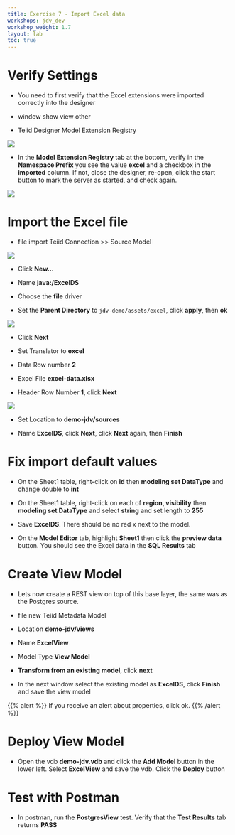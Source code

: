 ```yaml
---
title: Exercise 7 - Import Excel data
workshops: jdv_dev
workshop_weight: 1.7
layout: lab
toc: true
---
```


# Verify Settings

* You need to first verify that the Excel extensions were imported correctly into the designer

* window <i class="fa fa-arrow-right"></i> show view <i class="fa fa-arrow-right"></i> other <i class="fa fa-arrow-right"></i>

* Teiid Designer <i class="fa fa-arrow-right"></i> Model Extension Registry

<img src="../images/7-show-view.png">

* In the **Model Extension Registry** tab at the bottom, verify in the **Namespace Prefix** you see the value **excel** and a checkbox in the **imported** column.  If not, close the designer, re-open, click the start button to mark the server as started, and check again.

<img src="../images/7-model-extension.png">

# Import the Excel file

* file <i class="fa fa-arrow-right"></i> import <i class="fa fa-arrow-right"></i> Teiid Connection >> Source Model

<img src="../images/7-import.png">

* Click **New...**

* Name **java:/ExcelDS**

* Choose the **file** driver

* Set the **Parent Directory** to `jdv-demo/assets/excel`, click **apply**, then **ok**

<img src="../images/7-ds.png">

* Click **Next**

* Set Translator to **excel**

* Data Row number **2**

* Excel File **excel-data.xlsx**

* Header Row Number **1**, click **Next**

<img src="../images/7-file.png">

* Set Location to **demo-jdv/sources**

* Name **ExcelDS**, click **Next**, click **Next** again, then **Finish**

# Fix import default values

* On the Sheet1 table, right-click on **id** then **modeling <i class="fa fa-arrow-right"></i> set DataType** and change double to **int** 

* On the Sheet1 table, right-click on each of **region, visibility** then **modeling <i class="fa fa-arrow-right"></i> set DataType** and select **string** and set length to **255**

* Save **ExcelDS**.  There should be no red x next to the model.

* On the **Model Editor** tab, highlight **Sheet1** then click the **preview data** button.  You should see the Excel data in the **SQL Results** tab


# Create View Model

* Lets now create a REST view on top of this base layer, the same was as the Postgres source.

* file <i class="fa fa-arrow-right"></i> new Teiid Metadata Model

* Location **demo-jdv/views**

* Name **ExcelView**

* Model Type **View Model**

* **Transform from an existing model**, click **next**

* In the next window select the existing model as **ExcelDS**, click **Finish** and save the view model

{{% alert %}}
If you receive an alert about properties, click ok.
{{% /alert %}}


# Deploy View Model

* Open the vdb **demo-jdv.vdb** and click the **Add Model** button in the lower left.  Select **ExcelView** and save the vdb. Click the **Deploy** button

# Test with Postman

* In postman, run the **PostgresView** test.  Verify that the **Test Results** tab returns **PASS**
